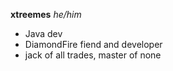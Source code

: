 **xtreemes** _he/him_
- Java dev
- DiamondFire fiend and developer
- jack of all trades, master of none
